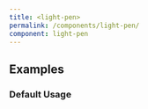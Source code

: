```yaml
---
title: <light-pen>
permalink: /components/light-pen/
component: light-pen
---
```


## Examples

### Default Usage

<light-pen style="padding: 8px; height: 75vh; max-height: 75vh;" resize-position="30" open-languages="js,html,css">
  <template slot="html">
    <light-pen>
      <template slot="html">
        <div>
          This is kind of wild huh? We have a <code>&lt;light-pen&gt;</code>
          component running inside of a <code>&lt;light-pen&gt;</code> component!!
        </div>
      </template>

      <template slot="css">
        code {
          padding: 2px 6px;
          display: inline-block;
          font-size: 0.9em;
          background-color: rgba(0,0,0,0.05);
          border-radius: 4px;
        }
      </template>
    </light-pen>

  </template>

  <template slot="css">
    html, body {
      height: 100%;
      min-height: 100%;
      width: 100%;
      margin: 0;
    }

    light-pen {
      height: 100%;
    }

  </template>

  <template slot="js">
    import LightPen from "<%= find_asset "../exports/components/light-pen/light-pen.js" %>";
    LightPen.define()
  </template>
</light-pen>

